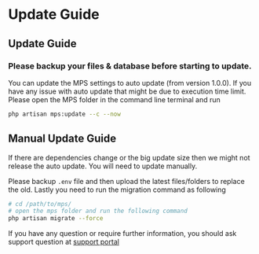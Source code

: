 # Update Guide

## Update Guide

### Please backup your files & database before starting to update.

You can update the MPS settings to auto update (from version 1.0.0). If you have any issue with auto update that might be due to execution time limit. Please open the MPS folder in the command line terminal and run

```bash
php artisan mps:update --c --now
```

## Manual Update Guide

If there are dependencies change or the big update size then we might not release the auto update. You will need to update manually.

Please backup `.env` file and then upload the latest files/folders to replace the old. Lastly you need to run the migration command as following

```bash
# cd /path/to/mps/
# open the mps folder and run the following command
php artisan migrate --force
```

If you have any question or require further information, you should ask support question at [support portal](https://tecdiary.net/support/modern-point-of-sale-solution/ask_question)
